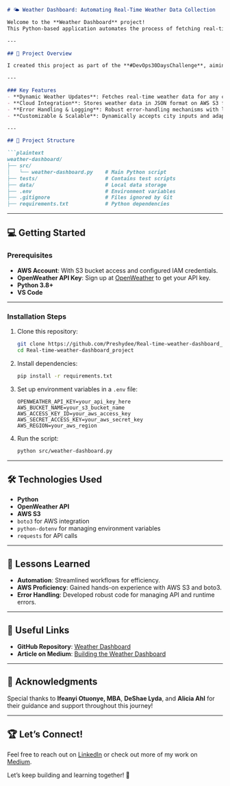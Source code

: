 
```markdown
# 🌤️ Weather Dashboard: Automating Real-Time Weather Data Collection

Welcome to the **Weather Dashboard** project!  
This Python-based application automates the process of fetching real-time weather data using the OpenWeather API and securely storing it on AWS S3. It’s scalable, efficient, and built with error handling to ensure robust performance.

---

## 🚀 Project Overview

I created this project as part of the **#DevOps30DaysChallenge**, aiming to build hands-on solutions while learning critical tools and concepts in the DevOps space.

---

### Key Features
- **Dynamic Weather Updates**: Fetches real-time weather data for any city.  
- **Cloud Integration**: Stores weather data in JSON format on AWS S3 for scalability and easy access.  
- **Error Handling & Logging**: Robust error-handling mechanisms with logs for debugging and monitoring.  
- **Customizable & Scalable**: Dynamically accepts city inputs and adapts to region-specific AWS configurations.  

---

## 📂 Project Structure

```plaintext
weather-dashboard/
├── src/
│   └── weather-dashboard.py    # Main Python script  
├── tests/                      # Contains test scripts  
├── data/                       # Local data storage  
├── .env                        # Environment variables  
├── .gitignore                  # Files ignored by Git  
├── requirements.txt            # Python dependencies  
```

---

## 💻 Getting Started

### Prerequisites
- **AWS Account**: With S3 bucket access and configured IAM credentials.  
- **OpenWeather API Key**: Sign up at [OpenWeather](https://openweathermap.org/) to get your API key.  
- **Python 3.8+**  
- **VS Code**

---

### Installation Steps

1. Clone this repository:
   ```bash
   git clone https://github.com/Preshydee/Real-time-weather-dashboard_project.git
   cd Real-time-weather-dashboard_project
   ```

2. Install dependencies:
   ```bash
   pip install -r requirements.txt
   ```

3. Set up environment variables in a `.env` file:
   ```env
   OPENWEATHER_API_KEY=your_api_key_here  
   AWS_BUCKET_NAME=your_s3_bucket_name  
   AWS_ACCESS_KEY_ID=your_aws_access_key  
   AWS_SECRET_ACCESS_KEY=your_aws_secret_key  
   AWS_REGION=your_aws_region  
   ```

4. Run the script:
   ```bash
   python src/weather-dashboard.py
   ```

---

## 🛠️ Technologies Used
- **Python**  
- **OpenWeather API**  
- **AWS S3**  
- `boto3` for AWS integration  
- `python-dotenv` for managing environment variables  
- `requests` for API calls  

---

## 📝 Lessons Learned
- **Automation**: Streamlined workflows for efficiency.  
- **AWS Proficiency**: Gained hands-on experience with AWS S3 and boto3.  
- **Error Handling**: Developed robust code for managing API and runtime errors.  

---

## 🔗 Useful Links
- **GitHub Repository**: [Weather Dashboard](https://github.com/Preshydee/Real-time-weather-dashboard_project)  
- **Article on Medium**: [Building the Weather Dashboard](https://https://shorturl.at/xxMWE/)  

---

## 🙌 Acknowledgments
Special thanks to **Ifeanyi Otuonye, MBA**, **DeShae Lyda**, and **Alicia Ahl** for their guidance and support throughout this journey!

---

## 🏆 Let’s Connect!
Feel free to reach out on [LinkedIn](https://www.linkedin.com/in/adekoya-precious//) or check out more of my work on [Medium](https://medium.com/@adekoyapreciouspa/).  

Let’s keep building and learning together! 🚀


